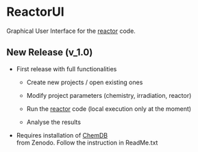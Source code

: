 # ReactorUI
Graphical User Interface for the [reactor](https://github.com/ppernot/Reactor) 
code.

## New Release (v_1.0)

* First release with full functionalities

    + Create new projects / open existing ones
    
    + Modify project parameters (chemistry, irradiation, reactor)
    
    + Run the [reactor](https://github.com/ppernot/Reactor) code 
    (local execution only at the moment)
    
    + Analyse the results

* Requires installation of [ChemDB](http://dx.doi.org/10.5281/zenodo.3946044)  
  from Zenodo. Follow the instruction in ReadMe.txt 
